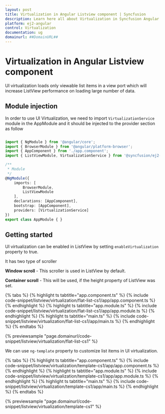 ```yaml
---
layout: post
title: Virtualization in Angular Listview component | Syncfusion
description: Learn here all about Virtualization in Syncfusion Angular Listview component of Syncfusion Essential JS 2 and more.
platform: ej2-angular
control: Virtualization 
documentation: ug
domainurl: ##DomainURL##
---
```


# Virtualization in Angular Listview component

UI virtualization loads only viewable list items in a view port which will increase ListView performance
on loading large number of data.

## Module injection

In order to use UI Virtualization, we need to import `VirtualizationService` module in the AppModule
and it should be injected to the provider section as follow

```typescript

import { NgModule } from '@angular/core';
import { BrowserModule } from '@angular/platform-browser';
import { AppComponent } from './app.component';
import { ListViewModule, VirtualizationService } from '@syncfusion/ej2-angular-lists';

/**
 * Module
 */
@NgModule({
    imports: [
        BrowserModule,
        ListViewModule
    ],
    declarations: [AppComponent],
    bootstrap: [AppComponent],
    providers: [VirtualizationService]
})
export class AppModule { }

```

## Getting started

UI virtualization can be enabled in ListView by setting `enableVirtualization` property to true.

It has two type of scroller

**Window scroll** - This scroller is used in ListView by default.

**Container scroll** - This will be used, if the height property of ListView was set.

{% tabs %}
{% highlight ts tabtitle="app.component.ts" %}
{% include code-snippet/listview/virtualization/flat-list-cs1/app/app.component.ts %}
{% endhighlight %}
{% highlight ts tabtitle="app.module.ts" %}
{% include code-snippet/listview/virtualization/flat-list-cs1/app/app.module.ts %}
{% endhighlight %}
{% highlight ts tabtitle="main.ts" %}
{% include code-snippet/listview/virtualization/flat-list-cs1/app/main.ts %}
{% endhighlight %}
{% endtabs %}
  
{% previewsample "page.domainurl/code-snippet/listview/virtualization/flat-list-cs1" %}

We can use `ng-template` property to customize list items in UI virtualization.

{% tabs %}
{% highlight ts tabtitle="app.component.ts" %}
{% include code-snippet/listview/virtualization/template-cs1/app/app.component.ts %}
{% endhighlight %}
{% highlight ts tabtitle="app.module.ts" %}
{% include code-snippet/listview/virtualization/template-cs1/app/app.module.ts %}
{% endhighlight %}
{% highlight ts tabtitle="main.ts" %}
{% include code-snippet/listview/virtualization/template-cs1/app/main.ts %}
{% endhighlight %}
{% endtabs %}
  
{% previewsample "page.domainurl/code-snippet/listview/virtualization/template-cs1" %}
